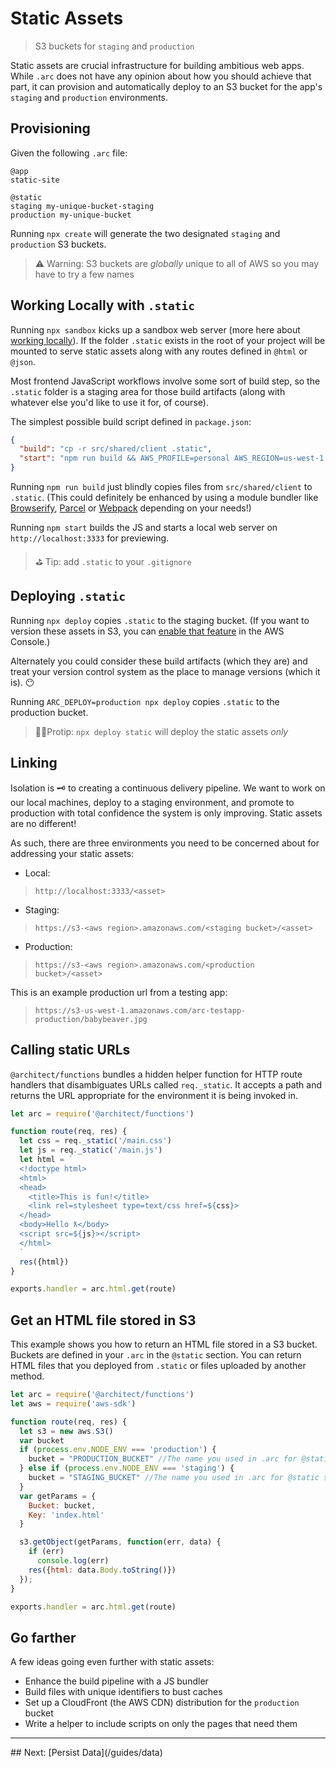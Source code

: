 # Static Assets 

> S3 buckets for `staging` and `production`

Static assets are crucial infrastructure for building ambitious web apps. While `.arc` does not have any opinion about how you should achieve that part, it can provision and automatically deploy to an S3 bucket for the app's `staging` and `production` environments.

## Provisioning

Given the following `.arc` file:

```arc
@app
static-site

@static
staging my-unique-bucket-staging
production my-unique-bucket
```

Running `npx create` will generate the two designated `staging` and `production` S3 buckets.

> ⚠️ Warning: S3 buckets are _globally_ unique to all of AWS so you may have to try a few names

## Working Locally with `.static`

Running `npx sandbox` kicks up a sandbox web server (more here about [working locally](/guides/offline)). If the folder `.static` exists in the root of your project will be mounted to serve static assets along with any routes defined in `@html` or `@json`.

Most frontend JavaScript workflows involve some sort of build step, so the `.static` folder is a staging area for those build artifacts (along with whatever else you'd like to use it for, of course).

The simplest possible build script defined in `package.json`:

```json
{
  "build": "cp -r src/shared/client .static",
  "start": "npm run build && AWS_PROFILE=personal AWS_REGION=us-west-1 NODE_ENV=testing arc-sandbox"
}
```

Running `npm run build` just blindly copies files from `src/shared/client` to `.static`. (This could definitely be enhanced by using a module bundler like [Browserify](http://browserify.org/), [Parcel](https://parceljs.org/) or [Webpack](https://webpack.js.org/) depending on your needs!)

Running `npm start` builds the JS and starts a local web server on `http://localhost:3333` for previewing.

> ⛳️ Tip: add `.static` to your `.gitignore`

## Deploying `.static`

Running `npx deploy` copies `.static` to the staging bucket. (If you want to version these assets in S3, you can [enable that feature](https://docs.aws.amazon.com/AmazonS3/latest/dev/Versioning.html) in the AWS Console.)

Alternately you could consider these build artifacts (which they are) and treat your version control system as the place to manage versions (which it is). 😶

Running `ARC_DEPLOY=production npx deploy` copies `.static` to the production bucket. 

> 🏌️‍♀️Protip: `npx deploy static` will deploy the static assets _only_

## Linking

Isolation is 🗝 to creating a continuous delivery pipeline. We want to work on our local machines, deploy to a staging environment, and promote to production with total confidence the system is only improving. Static assets are no different!

As such, there are three environments you need to be concerned about for addressing your static assets:

- Local:
> `http://localhost:3333/<asset>`
- Staging:
> `https://s3-<aws region>.amazonaws.com/<staging bucket>/<asset>`
- Production:
> `https://s3-<aws region>.amazonaws.com/<production bucket>/<asset>`

This is an example production url from a testing app:
> `https://s3-us-west-1.amazonaws.com/arc-testapp-production/babybeaver.jpg`

## Calling static URLs

`@architect/functions` bundles a hidden helper function for HTTP route handlers that disambiguates URLs called `req._static`. It accepts a path and returns the URL appropriate for the environment it is being invoked in.

```javascript
let arc = require('@architect/functions')

function route(req, res) {
  let css = req._static('/main.css')
  let js = req._static('/main.js')
  let html = `
  <!doctype html>
  <html>
  <head>
    <title>This is fun!</title>
    <link rel=stylesheet type=text/css href=${css}>
  </head>
  <body>Hello ƛ</body>
  <script src=${js}></script>
  </html>
  `
  res({html})
}

exports.handler = arc.html.get(route)
```

## Get an HTML file stored in S3

This example shows you how to return an HTML file stored in a S3 bucket. Buckets are defined in your `.arc` in the `@static` section. You can return HTML files that you deployed from `.static` or files uploaded by another method.

```javascript
let arc = require('@architect/functions')
let aws = require('aws-sdk')

function route(req, res) {
  let s3 = new aws.S3()
  var bucket
  if (process.env.NODE_ENV === 'production') {
    bucket = "PRODUCTION_BUCKET" //The name you used in .arc for @static production 
  } else if (process.env.NODE_ENV === 'staging') {
    bucket = "STAGING_BUCKET" //The name you used in .arc for @static staging 
  }
  var getParams = {
    Bucket: bucket,
    Key: 'index.html'
  }

  s3.getObject(getParams, function(err, data) {
    if (err)
      console.log(err)
    res({html: data.Body.toString()})
  });
}

exports.handler = arc.html.get(route)
```

## Go farther

A few ideas going even further with static assets:
- Enhance the build pipeline with a JS bundler
- Build files with unique identifiers to bust caches
- Set up a CloudFront (the AWS CDN) distribution for the `production` bucket
- Write a helper to include scripts on only the pages that need them

<hr>
## Next: [Persist Data](/guides/data)
